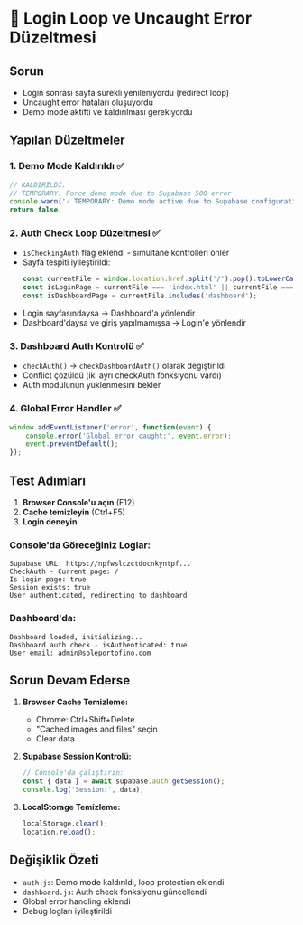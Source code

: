 # 🔧 Login Loop ve Uncaught Error Düzeltmesi

## Sorun
- Login sonrası sayfa sürekli yenileniyordu (redirect loop)
- Uncaught error hataları oluşuyordu
- Demo mode aktifti ve kaldırılması gerekiyordu

## Yapılan Düzeltmeler

### 1. Demo Mode Kaldırıldı ✅
```javascript
// KALDIRILDI:
// TEMPORARY: Force demo mode due to Supabase 500 error
console.warn('⚠️ TEMPORARY: Demo mode active due to Supabase configuration issues');
return false;
```

### 2. Auth Check Loop Düzeltmesi ✅
- `isCheckingAuth` flag eklendi - simultane kontrolleri önler
- Sayfa tespiti iyileştirildi:
  ```javascript
  const currentFile = window.location.href.split('/').pop().toLowerCase();
  const isLoginPage = currentFile === 'index.html' || currentFile === '';
  const isDashboardPage = currentFile.includes('dashboard');
  ```
- Login sayfasındaysa → Dashboard'a yönlendir
- Dashboard'daysa ve giriş yapılmamışsa → Login'e yönlendir

### 3. Dashboard Auth Kontrolü ✅
- `checkAuth()` → `checkDashboardAuth()` olarak değiştirildi
- Conflict çözüldü (iki ayrı checkAuth fonksiyonu vardı)
- Auth modülünün yüklenmesini bekler

### 4. Global Error Handler ✅
```javascript
window.addEventListener('error', function(event) {
    console.error('Global error caught:', event.error);
    event.preventDefault();
});
```

## Test Adımları

1. **Browser Console'u açın** (F12)
2. **Cache temizleyin** (Ctrl+F5)
3. **Login deneyin**

### Console'da Göreceğiniz Loglar:
```
Supabase URL: https://npfwslczctdocnkyntpf...
CheckAuth - Current page: /
Is login page: true
Session exists: true
User authenticated, redirecting to dashboard
```

### Dashboard'da:
```
Dashboard loaded, initializing...
Dashboard auth check - isAuthenticated: true
User email: admin@soleportofino.com
```

## Sorun Devam Ederse

1. **Browser Cache Temizleme:**
   - Chrome: Ctrl+Shift+Delete
   - "Cached images and files" seçin
   - Clear data

2. **Supabase Session Kontrolü:**
   ```javascript
   // Console'da çalıştırın:
   const { data } = await supabase.auth.getSession();
   console.log('Session:', data);
   ```

3. **LocalStorage Temizleme:**
   ```javascript
   localStorage.clear();
   location.reload();
   ```

## Değişiklik Özeti
- `auth.js`: Demo mode kaldırıldı, loop protection eklendi
- `dashboard.js`: Auth check fonksiyonu güncellendi
- Global error handling eklendi
- Debug logları iyileştirildi